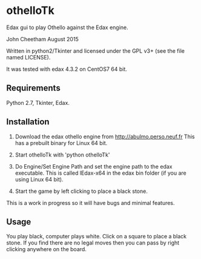# othelloTk
Edax gui to play Othello against the Edax engine.

John Cheetham August 2015

Written in python2/Tkinter and licensed under the GPL v3+
(see the file named LICENSE).

It was tested with edax 4.3.2 on CentOS7 64 bit.

Requirements
------------
Python 2.7, Tkinter, Edax.

Installation
------------
 1. Download the edax othello engine from http://abulmo.perso.neuf.fr
    This has a prebuilt binary for Linux 64 bit.

 2. Start othelloTk with 'python othelloTk'

 3. Do Engine/Set Engine Path and set the engine path to the edax executable.
    This is called lEdax-x64 in the edax bin folder (if you are using
    Linux 64 bit).

 4. Start the game by left clicking to place a black stone.

This is a work in progress so it will have bugs and minimal features.

Usage
-----
You play black, computer plays white.
Click on a square to place a black stone.
If you find there are no legal moves then you can pass by right
clicking anywhere on the board. 

